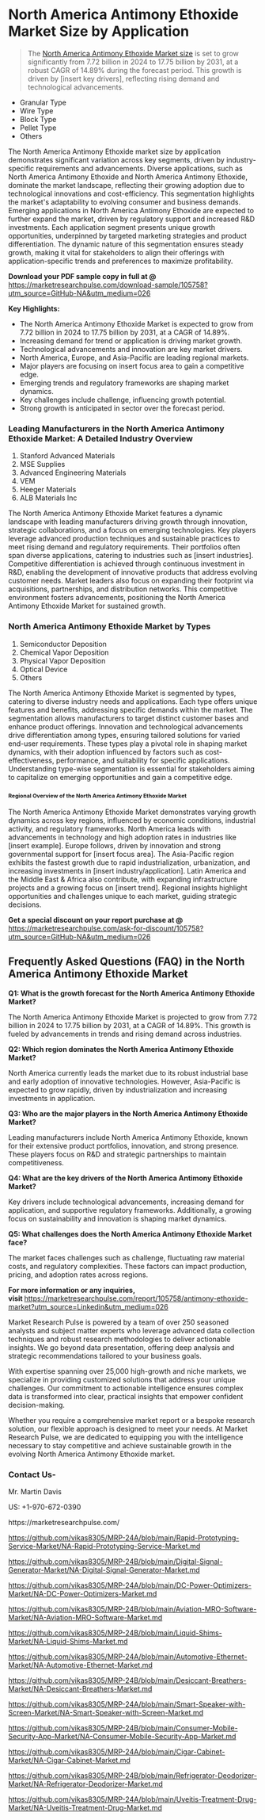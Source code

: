 
<h1>North America Antimony Ethoxide Market&nbsp;Size by Application</h1><blockquote><p>The <a href="https://marketresearchpulse.com/download-sample/105758?utm_source=GitHub-NA&amp;utm_medium=026">North America Antimony Ethoxide Market size</a> is set to grow significantly from 7.72 billion in 2024 to 17.75 billion by 2031, at a robust CAGR of 14.89% during the forecast period. This growth is driven by [insert key drivers], reflecting rising demand and technological advancements.</p></blockquote><ul><li>Granular Type<li> Wire Type<li> Block Type<li> Pellet Type<li> Others</li></ul><p>The North America Antimony Ethoxide market size by application demonstrates significant variation across key segments, driven by industry-specific requirements and advancements. Diverse applications, such as North America Antimony Ethoxide and North America Antimony Ethoxide, dominate the market landscape, reflecting their growing adoption due to technological innovations and cost-efficiency. This segmentation highlights the market's adaptability to evolving consumer and business demands. Emerging applications in North America Antimony Ethoxide are expected to further expand the market, driven by regulatory support and increased R&D investments. Each application segment presents unique growth opportunities, underpinned by targeted marketing strategies and product differentiation. The dynamic nature of this segmentation ensures steady growth, making it vital for stakeholders to align their offerings with application-specific trends and preferences to maximize profitability.</p><p><strong>Download your PDF sample copy in full at @ </strong><a href="https://marketresearchpulse.com/download-sample/105758?utm_source=GitHub-NA&amp;utm_medium=026">https://marketresearchpulse.com/download-sample/105758?utm_source=GitHub-NA&amp;utm_medium=026</a></p><p><strong>Key Highlights: </strong></p><ul><li>The North America Antimony Ethoxide Market is expected to grow from 7.72 billion in 2024 to 17.75 billion by 2031, at a CAGR of 14.89%.</li><li>Increasing demand for trend or application is driving market growth.</li><li>Technological advancements and innovation are key market drivers.</li><li>North America, Europe, and Asia-Pacific are leading regional markets.</li><li>Major players are focusing on insert focus area to gain a competitive edge.</li><li>Emerging trends and regulatory frameworks are shaping market dynamics.</li><li>Key challenges include challenge, influencing growth potential.</li><li>Strong growth is anticipated in sector over the forecast period.</li></ul><h3>Leading Manufacturers in the North America Antimony Ethoxide Market: A Detailed Industry Overview</h3><ol><li>Stanford Advanced Materials</li><li>MSE Supplies</li><li>Advanced Engineering Materials</li><li>VEM</li><li>Heeger Materials</li><li>ALB Materials Inc</li></ol><div class="flex max-w-full flex-col flex-grow"><div class="min-h-8 text-message flex w-full flex-col items-end gap-2 whitespace-normal break-words [.text-message+&amp;]:mt-5" dir="auto" data-message-author-role="assistant" data-message-id="fd8432e4-4910-450d-b182-61b7bfb0a01f" data-message-model-slug="gpt-4o"><div class="flex w-full flex-col gap-1 empty:hidden first:pt-[3px]"><div class="markdown prose w-full break-words dark:prose-invert light"><p>The North America Antimony Ethoxide Market features a dynamic landscape with leading manufacturers driving growth through innovation, strategic collaborations, and a focus on emerging technologies. Key players leverage advanced production techniques and sustainable practices to meet rising demand and regulatory requirements. Their portfolios often span diverse applications, catering to industries such as [insert industries]. Competitive differentiation is achieved through continuous investment in R&amp;D, enabling the development of innovative products that address evolving customer needs. Market leaders also focus on expanding their footprint via acquisitions, partnerships, and distribution networks. This competitive environment fosters advancements, positioning the North America Antimony Ethoxide Market for sustained growth.</p></div></div></div></div><h3>North America Antimony Ethoxide Market by Types</h3><ol><li>Semiconductor Deposition<li> Chemical Vapor Deposition<li> Physical Vapor Deposition<li> Optical Device<li> Others</li></ol><div class="flex max-w-full flex-col flex-grow"><div class="min-h-8 text-message flex w-full flex-col items-end gap-2 whitespace-normal break-words [.text-message+&amp;]:mt-5" dir="auto" data-message-author-role="assistant" data-message-id="084470be-0bb7-4664-bddf-5156b4f41249" data-message-model-slug="gpt-4o-mini"><div class="flex w-full flex-col gap-1 empty:hidden first:pt-[3px]"><div class="markdown prose w-full break-words dark:prose-invert light"><p>The North America Antimony Ethoxide Market is segmented by types, catering to diverse industry needs and applications. Each type offers unique features and benefits, addressing specific demands within the market. The segmentation allows manufacturers to target distinct customer bases and enhance product offerings. Innovation and technological advancements drive differentiation among types, ensuring tailored solutions for varied end-user requirements. These types play a pivotal role in shaping market dynamics, with their adoption influenced by factors such as cost-effectiveness, performance, and suitability for specific applications. Understanding type-wise segmentation is essential for stakeholders aiming to capitalize on emerging opportunities and gain a competitive edge.</p></div></div></div></div><h3><span style="font-size: 11px;">Regional Overview of the North America Antimony Ethoxide Market</span></h3><div class="flex max-w-full flex-col flex-grow"><div class="min-h-8 text-message flex w-full flex-col items-end gap-2 whitespace-normal break-words [.text-message+&amp;]:mt-5" dir="auto" data-message-author-role="assistant" data-message-id="e9038762-ce64-4e30-91c9-9bd413514231" data-message-model-slug="gpt-4o-mini"><div class="flex w-full flex-col gap-1 empty:hidden first:pt-[3px]"><div class="markdown prose w-full break-words dark:prose-invert light"><p>The North America Antimony Ethoxide Market demonstrates varying growth dynamics across key regions, influenced by economic conditions, industrial activity, and regulatory frameworks. North America leads with advancements in technology and high adoption rates in industries like [insert example]. Europe follows, driven by innovation and strong governmental support for [insert focus area]. The Asia-Pacific region exhibits the fastest growth due to rapid industrialization, urbanization, and increasing investments in [insert industry/application]. Latin America and the Middle East &amp; Africa also contribute, with expanding infrastructure projects and a growing focus on [insert trend]. Regional insights highlight opportunities and challenges unique to each market, guiding strategic decisions.</p></div></div></div></div><p><strong>Get a special discount on your report purchase at @ </strong><a href="https://marketresearchpulse.com/ask-for-discount/105758?utm_source=GitHub-NA&amp;utm_medium=026">https://marketresearchpulse.com/ask-for-discount/105758?utm_source=GitHub-NA&amp;utm_medium=026</a></p><h2>Frequently Asked Questions (FAQ) in the North America Antimony Ethoxide Market</h2><p><strong>Q1: What is the growth forecast for the North America Antimony Ethoxide Market?</strong></p><p>The North America Antimony Ethoxide Market is projected to grow from 7.72 billion in 2024 to 17.75 billion by 2031, at a CAGR of 14.89%. This growth is fueled by advancements in trends and rising demand across industries.</p><p><strong>Q2: Which region dominates the North America Antimony Ethoxide Market?</strong></p><p>North America currently leads the market due to its robust industrial base and early adoption of innovative technologies. However, Asia-Pacific is expected to grow rapidly, driven by industrialization and increasing investments in application.</p><p><strong>Q3: Who are the major players in the North America Antimony Ethoxide Market?</strong></p><p>Leading manufacturers include North America Antimony Ethoxide, known for their extensive product portfolios, innovation, and strong presence. These players focus on R&amp;D and strategic partnerships to maintain competitiveness.</p><p><strong>Q4: What are the key drivers of the North America Antimony Ethoxide Market?</strong></p><p>Key drivers include technological advancements, increasing demand for application, and supportive regulatory frameworks. Additionally, a growing focus on sustainability and innovation is shaping market dynamics.</p><p><strong>Q5: What challenges does the North America Antimony Ethoxide Market face?</strong></p><p>The market faces challenges such as challenge, fluctuating raw material costs, and regulatory complexities. These factors can impact production, pricing, and adoption rates across regions.</p><p><strong>For more information or any inquiries, visit&nbsp;</strong><a href="https://marketresearchpulse.com/report/105758/antimony-ethoxide-market?utm_source=Linkedin&utm_medium=026">https://marketresearchpulse.com/report/105758/antimony-ethoxide-market?utm_source=Linkedin&utm_medium=026</a></p><p>Market Research Pulse is powered by a team of over 250 seasoned analysts and subject matter experts who leverage advanced data collection techniques and robust research methodologies to deliver actionable insights. We go beyond data presentation, offering deep analysis and strategic recommendations tailored to your business goals.</p><p>With expertise spanning over 25,000 high-growth and niche markets, we specialize in providing customized solutions that address your unique challenges. Our commitment to actionable intelligence ensures complex data is transformed into clear, practical insights that empower confident decision-making.</p><p>Whether you require a comprehensive market report or a bespoke research solution, our flexible approach is designed to meet your needs. At Market Research Pulse, we are dedicated to equipping you with the intelligence necessary to stay competitive and achieve sustainable growth in the evolving North America Antimony Ethoxide market.</p><h3><strong>Contact Us-</strong></h3><p>Mr. Martin Davis</p><p>US: +1-970-672-0390</p><p>https://marketresearchpulse.com/</p><p><a href="https://github.com/vikas8305/MRP-24A/blob/main/Rapid-Prototyping-Service-Market/NA-Rapid-Prototyping-Service-Market.md">https://github.com/vikas8305/MRP-24A/blob/main/Rapid-Prototyping-Service-Market/NA-Rapid-Prototyping-Service-Market.md</a></p><p><a href="https://github.com/vikas8305/MRP-24B/blob/main/Digital-Signal-Generator-Market/NA-Digital-Signal-Generator-Market.md">https://github.com/vikas8305/MRP-24B/blob/main/Digital-Signal-Generator-Market/NA-Digital-Signal-Generator-Market.md</a></p><p><a href="https://github.com/vikas8305/MRP-24A/blob/main/DC-Power-Optimizers-Market/NA-DC-Power-Optimizers-Market.md">https://github.com/vikas8305/MRP-24A/blob/main/DC-Power-Optimizers-Market/NA-DC-Power-Optimizers-Market.md</a></p><p><a href="https://github.com/vikas8305/MRP-24B/blob/main/Aviation-MRO-Software-Market/NA-Aviation-MRO-Software-Market.md">https://github.com/vikas8305/MRP-24B/blob/main/Aviation-MRO-Software-Market/NA-Aviation-MRO-Software-Market.md</a></p><p><a href="https://github.com/vikas8305/MRP-24B/blob/main/Liquid-Shims-Market/NA-Liquid-Shims-Market.md">https://github.com/vikas8305/MRP-24B/blob/main/Liquid-Shims-Market/NA-Liquid-Shims-Market.md</a></p><p><a href="https://github.com/vikas8305/MRP-24A/blob/main/Automotive-Ethernet-Market/NA-Automotive-Ethernet-Market.md">https://github.com/vikas8305/MRP-24A/blob/main/Automotive-Ethernet-Market/NA-Automotive-Ethernet-Market.md</a></p><p><a href="https://github.com/vikas8305/MRP-24B/blob/main/Desiccant-Breathers-Market/NA-Desiccant-Breathers-Market.md">https://github.com/vikas8305/MRP-24B/blob/main/Desiccant-Breathers-Market/NA-Desiccant-Breathers-Market.md</a></p><p><a href="https://github.com/vikas8305/MRP-24A/blob/main/Smart-Speaker-with-Screen-Market/NA-Smart-Speaker-with-Screen-Market.md">https://github.com/vikas8305/MRP-24A/blob/main/Smart-Speaker-with-Screen-Market/NA-Smart-Speaker-with-Screen-Market.md</a></p><p><a href="https://github.com/vikas8305/MRP-24B/blob/main/Consumer-Mobile-Security-App-Market/NA-Consumer-Mobile-Security-App-Market.md">https://github.com/vikas8305/MRP-24B/blob/main/Consumer-Mobile-Security-App-Market/NA-Consumer-Mobile-Security-App-Market.md</a></p><p><a href="https://github.com/vikas8305/MRP-24A/blob/main/Cigar-Cabinet-Market/NA-Cigar-Cabinet-Market.md">https://github.com/vikas8305/MRP-24A/blob/main/Cigar-Cabinet-Market/NA-Cigar-Cabinet-Market.md</a></p><p><a href="https://github.com/vikas8305/MRP-24B/blob/main/Refrigerator-Deodorizer-Market/NA-Refrigerator-Deodorizer-Market.md">https://github.com/vikas8305/MRP-24B/blob/main/Refrigerator-Deodorizer-Market/NA-Refrigerator-Deodorizer-Market.md</a></p><p><a href="https://github.com/vikas8305/MRP-24A/blob/main/Uveitis-Treatment-Drug-Market/NA-Uveitis-Treatment-Drug-Market.md">https://github.com/vikas8305/MRP-24A/blob/main/Uveitis-Treatment-Drug-Market/NA-Uveitis-Treatment-Drug-Market.md</a></p>
